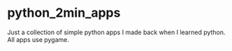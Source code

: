 # python_2min_apps
Just a collection of simple python apps I made back when I learned python. All apps use pygame. 

 
